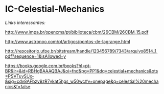 # IC-Celestial-Mechanics

*Links interessantes:*

http://www.impa.br/opencms/pt/biblioteca/cbm/26CBM/26CBM_15.pdf

http://www.astronoo.com/pt/artigos/pontos-de-lagrange.html

http://repositorio.ufpe.br/bitstream/handle/123456789/7343/arquivo8514_1.pdf?sequence=1&isAllowed=y

https://books.google.com.br/books?hl=pt-BR&lr=&id=RBHgBAAAQBAJ&oi=fnd&pg=PP1&dq=celestial+mechanics&ots=PSVTuvSUx-&sig=cdv8AFbzv9zR7ykat5hgs_w50wc#v=onepage&q=celestial%20mechanics&f=false
